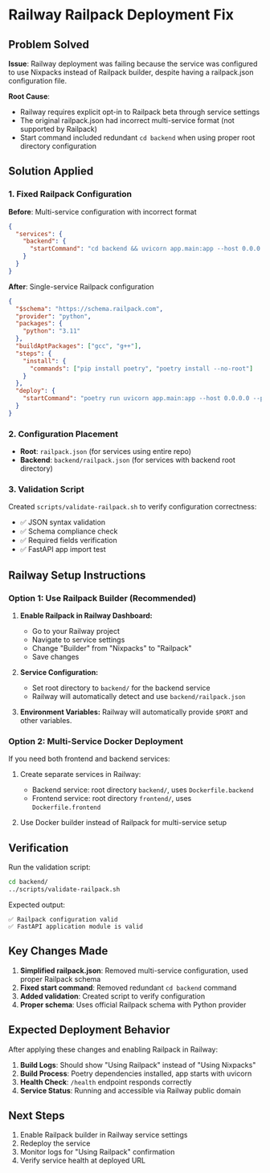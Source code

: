 # Railway Railpack Deployment Fix

## Problem Solved

**Issue**: Railway deployment was failing because the service was configured to use Nixpacks instead of Railpack builder, despite having a railpack.json configuration file.

**Root Cause**: 
- Railway requires explicit opt-in to Railpack beta through service settings
- The original railpack.json had incorrect multi-service format (not supported by Railpack)
- Start command included redundant `cd backend` when using proper root directory configuration

## Solution Applied

### 1. Fixed Railpack Configuration

**Before**: Multi-service configuration with incorrect format
```json
{
  "services": {
    "backend": {
      "startCommand": "cd backend && uvicorn app.main:app --host 0.0.0.0 --port $PORT"
    }
  }
}
```

**After**: Single-service Railpack configuration
```json
{
  "$schema": "https://schema.railpack.com",
  "provider": "python",
  "packages": {
    "python": "3.11"
  },
  "buildAptPackages": ["gcc", "g++"],
  "steps": {
    "install": {
      "commands": ["pip install poetry", "poetry install --no-root"]
    }
  },
  "deploy": {
    "startCommand": "poetry run uvicorn app.main:app --host 0.0.0.0 --port $PORT"
  }
}
```

### 2. Configuration Placement

- **Root**: `railpack.json` (for services using entire repo)
- **Backend**: `backend/railpack.json` (for services with backend root directory)

### 3. Validation Script

Created `scripts/validate-railpack.sh` to verify configuration correctness:
- ✅ JSON syntax validation
- ✅ Schema compliance check
- ✅ Required fields verification
- ✅ FastAPI app import test

## Railway Setup Instructions

### Option 1: Use Railpack Builder (Recommended)

1. **Enable Railpack in Railway Dashboard:**
   - Go to your Railway project
   - Navigate to service settings
   - Change "Builder" from "Nixpacks" to "Railpack"
   - Save changes

2. **Service Configuration:**
   - Set root directory to `backend/` for the backend service
   - Railway will automatically detect and use `backend/railpack.json`

3. **Environment Variables:**
   Railway will automatically provide `$PORT` and other variables.

### Option 2: Multi-Service Docker Deployment

If you need both frontend and backend services:

1. Create separate services in Railway:
   - Backend service: root directory `backend/`, uses `Dockerfile.backend`
   - Frontend service: root directory `frontend/`, uses `Dockerfile.frontend`

2. Use Docker builder instead of Railpack for multi-service setup

## Verification

Run the validation script:
```bash
cd backend/
../scripts/validate-railpack.sh
```

Expected output:
```
✅ Railpack configuration valid
✅ FastAPI application module is valid
```

## Key Changes Made

1. **Simplified railpack.json**: Removed multi-service configuration, used proper Railpack schema
2. **Fixed start command**: Removed redundant `cd backend` command
3. **Added validation**: Created script to verify configuration
4. **Proper schema**: Uses official Railpack schema with Python provider

## Expected Deployment Behavior

After applying these changes and enabling Railpack in Railway:

1. **Build Logs**: Should show "Using Railpack" instead of "Using Nixpacks"
2. **Build Process**: Poetry dependencies installed, app starts with uvicorn
3. **Health Check**: `/health` endpoint responds correctly
4. **Service Status**: Running and accessible via Railway public domain

## Next Steps

1. Enable Railpack builder in Railway service settings
2. Redeploy the service
3. Monitor logs for "Using Railpack" confirmation
4. Verify service health at deployed URL